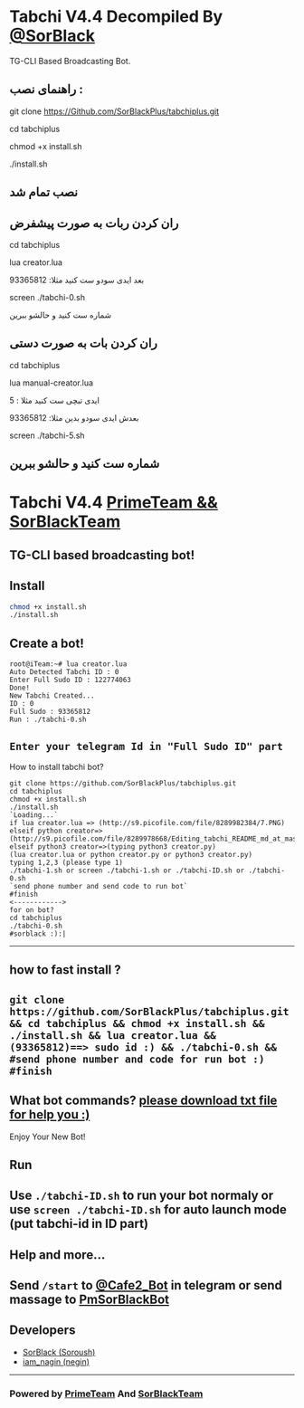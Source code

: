 # Tabchi V4.4 Decompiled By [@SorBlack](Https://T.Me/SorBlack)

TG-CLI Based Broadcasting Bot.

## راهنمای نصب :

git clone https://Github.com/SorBlackPlus/tabchiplus.git

cd tabchiplus

chmod +x install.sh

./install.sh

## نصب تمام شد

## ران کردن ربات به صورت پیشفرض

cd tabchiplus

lua creator.lua

بعد ایدی سودو ست کنید مثلا: 93365812

screen ./tabchi-0.sh

شماره ست کنید و حالشو ببرین

## ران کردن بات به صورت دستی

cd tabchiplus

lua manual-creator.lua

ایدی تبچی ست کنید مثلا : 5

بعدش ایدی سودو بدین مثلا: 93365812 

screen ./tabchi-5.sh

شماره ست کنید و حالشو ببرین
-----------------------
# Tabchi V4.4 [PrimeTeam && SorBlackTeam](https://t.me/primeteam)

TG-CLI based broadcasting bot!
-----------------------
## Install
```bash
chmod +x install.sh
./install.sh
```
## Create a bot!
```
root@iTeam:~# lua creator.lua
Auto Detected Tabchi ID : 0
Enter Full Sudo ID : 122774063
Done!
New Tabchi Created...
ID : 0
Full Sudo : 93365812
Run : ./tabchi-0.sh
```
`Enter your telegram Id in "Full Sudo ID" part`
------------------------
How to install tabchi bot?
```
git clone https://github.com/SorBlackPlus/tabchiplus.git
cd tabchiplus
chmod +x install.sh
./install.sh
`Loading...`
if lua creator.lua => (http://s9.picofile.com/file/8289982384/7.PNG)
elseif python creator=>(http://s9.picofile.com/file/8289978668/Editing_tabchi_README_md_at_master_SorBlackPlus_tabchi.png)
elseif python3 creator=>(typing python3 creator.py)
(lua creator.lua or python creator.py or python3 creator.py)
typing 1,2,3 (please type 1)
./tabchi-1.sh or screen ./tabchi-1.sh or ./tabchi-ID.sh or ./tabchi-0.sh
`send phone number and send code to run bot`
#finish
<------------>
for on bot?
cd tabchiplus
./tabchi-0.sh
#sorblack :):|
```
---------------------
how to fast install ?
---------------------
`git clone https://github.com/SorBlackPlus/tabchiplus.git && cd tabchiplus && chmod +x install.sh && ./install.sh && lua creator.lua && (93365812)==> sudo id :) && ./tabchi-0.sh && #send phone number and code for run bot :) #finish`
---------------------
What bot commands?
[please download txt file for help you :)](http://s7.picofile.com/file/8290152784/commands_tabchiplus_PrimeTeam_SorBlackTeam_.txt.html)
---------------------
Enjoy Your New Bot!
## Run
Use `./tabchi-ID.sh` to run your bot normaly or use `screen ./tabchi-ID.sh` for auto launch mode (put tabchi-id in ID part)
---------------------
## Help and more...
Send `/start` to [@Cafe2_Bot](https://telegram.me/Cafe2_Bot) in telegram or send massage to [PmSorBlackBot](https://t.me/pmsorblackbot)
---------------------
## Developers

 * [SorBlack (Soroush)](https://telegram.me/SorBlack)
 * [iam_nagin (negin)](https://telegram.me/iam_nagin)
---------------------
### Powered by [PrimeTeam](https://telegram.me/PrimeTeam) And [SorBlackTeam](https://t.me/PrimeTeam)
